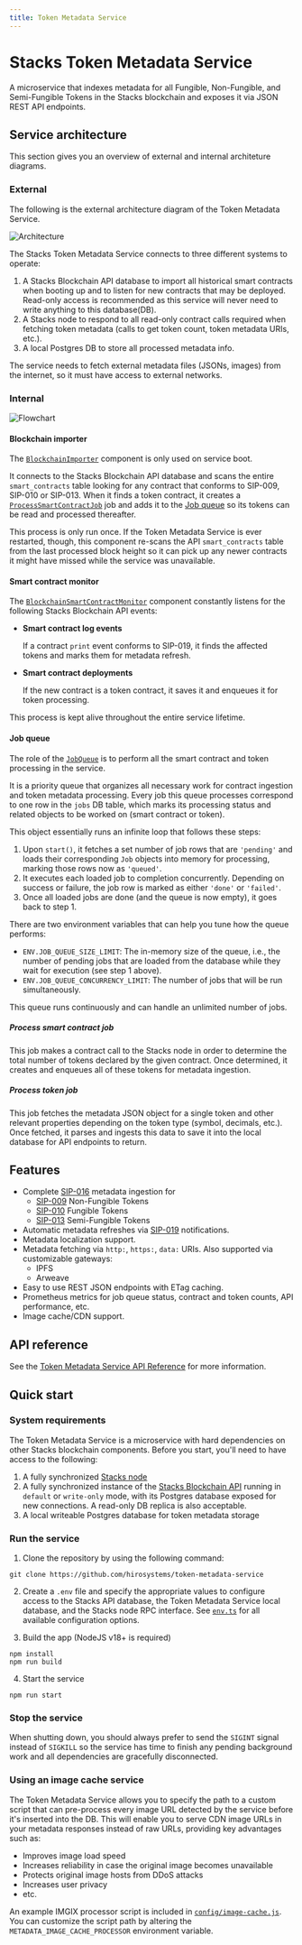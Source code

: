 ```yaml
---
title: Token Metadata Service
---
```


# Stacks Token Metadata Service

A microservice that indexes metadata for all Fungible, Non-Fungible, and Semi-Fungible Tokens in the
Stacks blockchain and exposes it via JSON REST API endpoints.

## Service architecture

This section gives you an overview of external and internal architeture diagrams.

### External

The following is the external architecture diagram of the Token Metadata Service.

![Architecture](../../architecture.png)

The Stacks Token Metadata Service connects to three different systems to operate:

1. A Stacks Blockchain API database to import all historical smart contracts when booting up and to
   listen for new contracts that may be deployed. Read-only access is recommended as this service
   will never need to write anything to this database(DB).
1. A Stacks node to respond to all read-only contract calls required when fetching token metadata
   (calls to get token count, token metadata URIs, etc.).
1. A local Postgres DB to store all processed metadata info.

The service needs to fetch external metadata files (JSONs, images) from the internet, so it
must have access to external networks.

### Internal

![Flowchart](../../flowchart.png)

#### Blockchain importer

The
[`BlockchainImporter`](https://github.com/hirosystems/token-metadata-service/blob/develop/src/token-processor/blockchain-api/blockchain-importer.ts)
component is only used on service boot.

It connects to the Stacks Blockchain API database and scans the entire `smart_contracts` table looking for any contract that conforms to SIP-009, SIP-010 or SIP-013. When it finds a token
contract, it creates a [`ProcessSmartContractJob`](https://github.com/hirosystems/token-metadata-service/blob/develop/src/token-processor/process-smart-contract-job.ts) job and adds it to the [Job queue](#job-queue) so its tokens can be read and processed thereafter.

This process is only run once. If the Token Metadata Service is ever restarted, though, this component re-scans the API `smart_contracts` table from the last processed block height so it can pick up any newer contracts it might have missed while the service was unavailable.

#### Smart contract monitor

The [`BlockchainSmartContractMonitor`](https://github.com/hirosystems/token-metadata-service/blob/develop/src/token-processor/blockchain-api/blockchain-smart-contract-monitor.ts) component constantly listens for the following Stacks Blockchain API events:

* **Smart contract log events**
    
    If a contract `print` event conforms to SIP-019, it finds the affected tokens and marks them for
    metadata refresh.

* **Smart contract deployments**

    If the new contract is a token contract, it saves it and enqueues it for token processing.

This process is kept alive throughout the entire service lifetime.

#### Job queue

The role of the [`JobQueue`](https://github.com/hirosystems/token-metadata-service/blob/develop/src/token-processor/queue/job-queue.ts) is to perform all the smart contract and token processing in the service.

It is a priority queue that organizes all necessary work for contract ingestion and token metadata processing. Every job this queue processes correspond to one row in the `jobs` DB table, which marks its processing status and related objects to be worked on (smart contract or token).

This object essentially runs an infinite loop that follows these steps:
1. Upon `start()`, it fetches a set number of job rows that are `'pending'` and loads their
   corresponding `Job` objects into memory for processing, marking those rows now as `'queued'`.
2. It executes each loaded job to completion concurrently. Depending on success or failure, the job
   row is marked as either `'done'` or `'failed'`.
3. Once all loaded jobs are done (and the queue is now empty), it goes back to step 1.

There are two environment variables that can help you tune how the queue performs:
* `ENV.JOB_QUEUE_SIZE_LIMIT`: The in-memory size of the queue, i.e., the number of pending jobs that
   are loaded from the database while they wait for execution (see step 1 above).
* `ENV.JOB_QUEUE_CONCURRENCY_LIMIT`: The number of jobs that will be run simultaneously.

This queue runs continuously and can handle an unlimited number of jobs.

##### Process smart contract job

This job makes a contract call to the Stacks node in order to determine the total number of tokens
declared by the given contract. Once determined, it creates and enqueues all of these tokens for
metadata ingestion.

##### Process token job

This job fetches the metadata JSON object for a single token and other relevant properties
depending on the token type (symbol, decimals, etc.). Once fetched, it parses and ingests this data
to save it into the local database for API endpoints to return.

## Features

* Complete
  [SIP-016](https://github.com/stacksgov/sips/blob/main/sips/sip-016/sip-016-token-metadata.md)
  metadata ingestion for
    * [SIP-009](https://github.com/stacksgov/sips/blob/main/sips/sip-009/sip-009-nft-standard.md)
      Non-Fungible Tokens
    * [SIP-010](https://github.com/stacksgov/sips/blob/main/sips/sip-010/sip-010-fungible-token-standard.md)
      Fungible Tokens
    * [SIP-013](https://github.com/stacksgov/sips/blob/main/sips/sip-013/sip-013-semi-fungible-token-standard.md)
      Semi-Fungible Tokens
* Automatic metadata refreshes via [SIP-019](https://github.com/stacksgov/sips/pull/72)
  notifications.
* Metadata localization support.
* Metadata fetching via `http:`, `https:`, `data:` URIs. Also supported via customizable gateways:
    * IPFS
    * Arweave
* Easy to use REST JSON endpoints with ETag caching.
* Prometheus metrics for job queue status, contract and token counts, API performance, etc.
* Image cache/CDN support.

## API reference

See the [Token Metadata Service API Reference](https://token-metadata-service-dlkidjgff-blockstack.vercel.app/) for more information.

## Quick start

### System requirements

The Token Metadata Service is a microservice with hard dependencies on other Stacks blockchain
components. Before you start, you'll need to have access to the following:

1. A fully synchronized [Stacks node](https://github.com/stacks-network/stacks-blockchain)
1. A fully synchronized instance of the [Stacks Blockchain
API](https://github.com/hirosystems/stacks-blockchain-api) running in `default` or `write-only`
mode, with its Postgres database exposed for new connections. A read-only DB replica is also
acceptable.
1. A local writeable Postgres database for token metadata storage

### Run the service

1. Clone the repository by using the following command:

`git clone https://github.com/hirosystems/token-metadata-service`

2. Create a `.env` file and specify the appropriate values to configure access to the Stacks API
database, the Token Metadata Service local database, and the Stacks node RPC interface. See
[`env.ts`](https://github.com/hirosystems/token-metadata-service/blob/develop/src/env.ts) for all
available configuration options.

3. Build the app (NodeJS v18+ is required)
```
npm install
npm run build
```

4. Start the service
```
npm run start
```

### Stop the service

When shutting down, you should always prefer to send the `SIGINT` signal instead of `SIGKILL` so
the service has time to finish any pending background work and all dependencies are gracefully
disconnected.

### Using an image cache service

The Token Metadata Service allows you to specify the path to a custom script that can pre-process
every image URL detected by the service before it's inserted into the DB. This will enable you to serve
CDN image URLs in your metadata responses instead of raw URLs, providing key advantages such as:

* Improves image load speed
* Increases reliability in case the original image becomes unavailable
* Protects original image hosts from DDoS attacks
* Increases user privacy
* etc.

An example IMGIX processor script is included in
[`config/image-cache.js`](https://github.com/hirosystems/token-metadata-service/blob/develop/config/image-cache.js).
You can customize the script path by altering the `METADATA_IMAGE_CACHE_PROCESSOR` environment
variable.